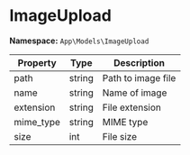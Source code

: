 # ImageUpload

**Namespace:** `App\Models\ImageUpload`

| Property  | Type   | Description        |
| --------- | ------ | ------------------ |
| path      | string | Path to image file |
| name      | string | Name of image      |
| extension | string | File extension     |
| mime_type | string | MIME type          |
| size      | int    | File size          |
